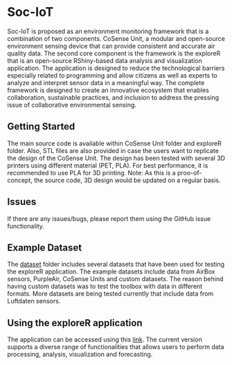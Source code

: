 # Soc-IoT
Soc-IoT is proposed as an environment monitoring framework that is a combination of two components. CoSense Unit, a modular and open-source environment sensing device that can provide consistent and accurate air quality data. The second core component is the framework is the exploreR that is an open-source RShiny-based data analysis and visualization application. The application is designed to reduce the technological barriers especially related to programming and allow citizens as well as experts to analyze and interpret sensor data in a meaningful way. The complete framework is designed to create an innovative ecosystem that enables collaboration, sustainable practices, and inclusion to address the pressing issue of collaborative environmental sensing.

## Getting Started
The main source code is available within CoSense Unit folder and exploreR folder. Also, STL files are also provided in case the users want to replicate the design of the CoSense Unit. The design has been tested with several 3D printers using different material (PET, PLA). For best performance, it is recommended to use PLA for 3D printing. 
Note: As this is a proo-of-concept, the source code, 3D design would be updated on a regular basis. 


## Issues
If there are any issues/bugs, please  report them using the GitHub issue functionality.

## Example Dataset
The [dataset](https://github.com/sachit27/VAYU/tree/main/dataset) folder includes several datasets that have been used for testing the exploreR application. The example datasets include data from AirBox sensors, PurpleAir, CoSense Units and custom datasets. The reason behind having custom datasets was to test the toolbox with data in different formats. More datasets are being tested currently that include data from Luftdaten sensors. 

## Using the exploreR application
The application can be accessed using this [link](https://sachitmahajan.shinyapps.io/exploreR/). 
The current version supports a diverse range of functionalities that allows users to perform data processing, analysis, visualization and forecasting.

